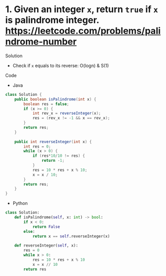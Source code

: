 # 1. Given an integer `x`, return `true` if `x` is palindrome integer. https://leetcode.com/problems/palindrome-number

Solution

- Check if `x` equals to its reverse: O(logn) & S(1)

Code

- Java

```java
class Solution {
    public boolean isPalindrome(int x) {
        boolean res = false;
        if (x >= 0) {
            int rev_x = reverseInteger(x);
            res = (rev_x != -1 && x == rev_x);
        }
        return res;
    }
    
    public int reverseInteger(int x) {
        int res = 0;
        while (x > 0) {
            if (res*10/10 != res) {
                return -1;
            }
            res = 10 * res + x % 10;
            x = x / 10;
        }
        return res;
    }
}
```

- Python

```python
class Solution:
    def isPalindrome(self, x: int) -> bool:
        if x < 0:
            return False
        else:
            return x == self.reverseInteger(x)
        
    def reverseInteger(self, x):
        res = 0
        while x > 0:
            res = 10 * res + x % 10
            x = x // 10
        return res
```